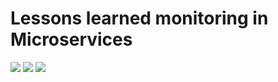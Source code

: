 # Lessons learned monitoring in Microservices 

[![](https://img.shields.io/badge/JCConf-2020-success)](https://jcconf.tw/2020/)
[![](https://img.shields.io/badge/slideshare-shihyuho-blue)](https://www.slideshare.net/MattHo2)
[![](https://img.shields.io/badge/.%2Fdocs-slides-yellow)](./docs)
